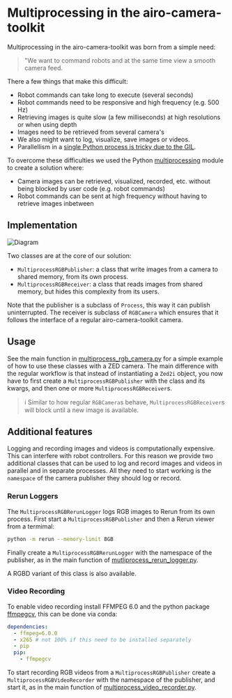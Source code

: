 # Multiprocessing in the airo-camera-toolkit

Multiprocessing in the airo-camera-toolkit was born from a simple need:

> "We want to command robots and at the same time view a smooth camera feed.

There a few things that make this difficult:
* Robot commands can take long to execute (several seconds)
* Robot commands need to be responsive and high frequency (e.g. 500 Hz)
* Retrieving images is quite slow (a few milliseconds) at high resolutions or when using depth
* Images need to be retrieved from several camera's
* We also might want to log, visualize, save images or videos.
* Parallellism in a [single Python process is tricky due to the GIL](https://stackoverflow.com/questions/18114285/what-are-the-differences-between-the-threading-and-multiprocessing-modules).

To overcome these difficulties we used the Python [multiprocessing](https://docs.python.org/3/library/multiprocessing.html) module to create a solution where:
* Camera images can be retrieved, visualized, recorded, etc. without being blocked by user code (e.g. robot commands)
* Robot commands can be sent at high frequency without having to retrieve images inbetween

## Implementation
![Diagram](https://i.imgur.com/jEUOdZH.jpg)


Two classes are at the core of our solution:
* `MultiprocessRGBPublisher`: a class that write images from a camera to shared memory, from its own process.
* `MultiprocessRGBReceiver`: a class that reads images from shared memory, but hides this complexity from its users.

Note that the publisher is a subclass of `Process`, this way it can publish uninterrupted.
The receiver is subclass of `RGBCamera` which ensures that it follows the interface of a regular airo-camera-toolkit camera.

## Usage
See the  main function in [multiprocess_rgb_camera.py](./multiprocess_rgb_camera.py) for a simple example of how to use these classes with a ZED camera.
The main difference with the regular workflow is that instead of instantiating a `Zed2i` object, you now have to first create a `MultiprocessRGBPublisher` with the class and its kwargs, and then one or more `MultiprocessRGBReceiver`s.

> :information_source: Similar to how regular `RGBCamera`s behave, `MultiprocessRGBReceiver`s will block until a new image is available.

## Additional features
Logging and recording images and videos is computationally expensive.
This can interfere with robot controllers.
For this reason we provide two additional classes that can be used to log and record images and videos in parallel and in separate processes.
All they need to start working is the `namespace` of the camera publisher they should log or record.

### Rerun Loggers
The `MultiprocessRGBRerunLogger` logs RGB images to Rerun from its own process.
First start a `MultiprocessRGBPublisher` and then a Rerun viewer from a termimal:
```bash
python -m rerun --memory-limit 8GB
```
Finally create a `MultiprocessRGBRerunLogger` with the namespace of the publisher, as in the main function of [mutliprocess_rerun_logger.py](./multiprocess_rerun_logger.py).

A RGBD variant of this class is also available.

### Video Recording
To enable video recording install FFMPEG 6.0 and the python package [ffmpegcv](https://github.com/chenxinfeng4/ffmpegcv), this can be done via conda:

```yaml
dependencies:
  - ffmpeg=6.0.0
  - x265 # not 100% if this need to be installed separately
  - pip
  pip:
    - ffmpegcv
```
To start recording RGB videos from a `MultiprocessRGBPublisher` create a `MultiprocessRGBVideoRecorder` with the namespace of the publisher, and start it, as in the main function of [multiprocess_video_recorder.py](./multiprocess_video_recorder.py).